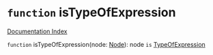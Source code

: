 # `function` isTypeOfExpression

[Documentation Index](../README.md)

`function` isTypeOfExpression(node: [Node](../interface.Node/README.md)): node `is` [TypeOfExpression](../interface.TypeOfExpression/README.md)

